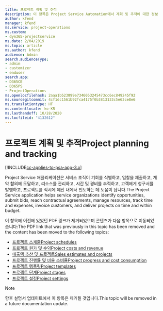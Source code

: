 ```yaml
---
title: 프로젝트 계획 및 추적
description: 이 항목은 Project Service Automation에서 계획 및 추적에 대한 정보의 링크를 제공합니다.
author: kfend
manager: kfend
ms.service: project-operations
ms.custom:
- dyn365-projectservice
ms.date: 2/04/2019
ms.topic: article
ms.author: kfend
audience: Admin
search.audienceType:
- admin
- customizer
- enduser
search.app:
- D365CE
- D365PS
- ProjectOperations
ms.openlocfilehash: 2aaa1b523099e7346053245473cc6ec849245f92
ms.sourcegitcommit: 4cf1dc1561b92fca4175f0b3813133c5e63ce8e6
ms.translationtype: HT
ms.contentlocale: ko-KR
ms.lasthandoff: 10/28/2020
ms.locfileid: "4132612"
---
```

# <a name="project-planning-and-tracking"></a><span data-ttu-id="77cea-103">프로젝트 계획 및 추적</span><span class="sxs-lookup"><span data-stu-id="77cea-103">Project planning and tracking</span></span>

[!INCLUDE[cc-applies-to-psa-app-3.x](../../includes/cc-applies-to-psa-app-3x.md)]

<span data-ttu-id="77cea-104">Project Service 애플리케이션은 서비스 조직이 기회를 식별하고, 입찰을 제출하고, 계약 합의에 도달하고, 리소스를 관리하고, 시간 및 경비를 추적하고, 고객에게 청구서를 발행하고, 프로젝트를 적시에 예산 내에서 인도하는 데 도움이 됩니다.</span><span class="sxs-lookup"><span data-stu-id="77cea-104">The Project Service application helps service organizations identify opportunities, submit bids, reach contractual agreements, manage resources, track time and expenses, invoice customers, and deliver projects on time and within budget.</span></span> 

<span data-ttu-id="77cea-105">이 항목에 이전에 있었던 PDF 링크가 제거되었으며 콘텐츠가 다음 항목으로 이동되었습니다:</span><span class="sxs-lookup"><span data-stu-id="77cea-105">The PDF link that was previously in this topic has been removed and the content has been moved to the following topics:</span></span>

- [<span data-ttu-id="77cea-106">프로젝트 스케줄</span><span class="sxs-lookup"><span data-stu-id="77cea-106">Project schedules</span></span>](../project-creating.md)
- [<span data-ttu-id="77cea-107">프로젝트 원가 및 수익</span><span class="sxs-lookup"><span data-stu-id="77cea-107">Project costs and revenue</span></span>](../project-estimating.md)
- [<span data-ttu-id="77cea-108">매출액 추산 및 프로젝트</span><span class="sxs-lookup"><span data-stu-id="77cea-108">Sales estimates and projects</span></span>](../project-leveraging.md)
- [<span data-ttu-id="77cea-109">프로젝트 진행률 및 비용 소비율</span><span class="sxs-lookup"><span data-stu-id="77cea-109">Project progress and cost consumption</span></span>](../project-tracking.md)
- [<span data-ttu-id="77cea-110">프로젝트 템플릿</span><span class="sxs-lookup"><span data-stu-id="77cea-110">Project templates</span></span>](../project-templates.md)
- [<span data-ttu-id="77cea-111">프로젝트 단계</span><span class="sxs-lookup"><span data-stu-id="77cea-111">Project stages</span></span>](../project-stages.md)
- [<span data-ttu-id="77cea-112">프로젝트 설정</span><span class="sxs-lookup"><span data-stu-id="77cea-112">Project settings</span></span>](../project-settings.md)

> [!NOTE]
> <span data-ttu-id="77cea-113">향후 설명서 업데이트에서 이 항목은 제거될 것입니다.</span><span class="sxs-lookup"><span data-stu-id="77cea-113">This topic will be removed in a future documentation update.</span></span> 
